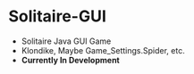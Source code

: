 # Solitaire-GUI
- Solitaire Java GUI Game
- Klondike, Maybe Game_Settings.Spider, etc.
- **Currently In Development**
